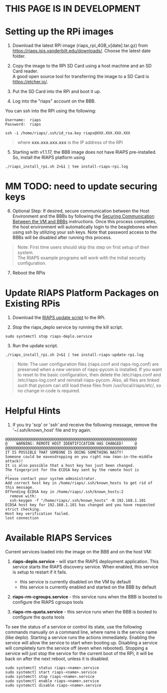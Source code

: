 # THIS PAGE IS IN DEVELOPMENT

# Setting up the RPi images

1) Download the latest RPi image (riaps_rpi_4GB_v[date].tar.gz) from
   https://riaps.isis.vanderbilt.edu/downloads/. Choose the latest date folder.

2) Copy the image to the RPi SD Card using a host machine and an SD Card reader.  
   A good open source tool for transferring the image to a SD Card is https://etcher.io/.

3) Put the SD Card into the RPi and boot it up.  

4) Log into the "riaps" account on the BBB.

 You can ssh into the RPi using the following:

    Username:  riaps
    Password:  riaps

```
ssh -i /home/riaps/.ssh/id_rsa.key riaps@XXX.XXX.XXX.XXX
```
>  where **xxx&#46;xxx&#46;xxx&#46;xxx** is the IP address of the RPi

5) Starting with v1.1.17, the BBB image does not have RIAPS pre-installed.  So,
   install the RIAPS platform using

```./riaps_install_rpi.sh 2>&1 | tee install-riaps-rpi.log```

# MM TODO: need to update securing keys
6) Optional Step:  If desired, secure communication between the Host Environment
   and the BBBs by following the [Securing Communication Between the VM and BBBs](../riaps-x86runtime/README.md#secure-comm)
   instructions.  Once this process completes, the host environment will automatically
   login to the beaglebones when using ssh by utilizing your ssh keys.  Note that
   password access to the BBBs will be disabled after running this process.  

> Note:  First time users should skip this step on first setup of their system.  
  The RIAPS example programs will work with the initial security configuration.

7) Reboot the RPis

# Update RIAPS Platform Packages on Existing RPis

1) Download the [RIAPS update script](riaps_install_rpi.sh) to the RPi.

2) Stop the riaps_deplo service by running the kill script.

```
sudo systemctl stop riaps-deplo.service
```

3) Run the update script.

```
./riaps_install_rpi.sh 2>&1 | tee install-riaps-update-rpi.log
```

> Note:  The user configuration files (riaps.conf and riaps-log.conf) are preserved
  when a new version of riaps-pycom is installed.  If you want to reset to the
  basic configuration, then delete the /etc/riaps.conf and /etc/riaps-log.conf and
  reinstall riaps-pycom.  Also, all files are linked such that pycom can still load
  these files from /usr/local/riaps/etc/, so no change in code is required.


# Helpful Hints

1. If you try 'scp' or 'ssh' and receive the following message, remove the '~/.ssh/known_host'
   file and try again.

```
@@@@@@@@@@@@@@@@@@@@@@@@@@@@@@@@@@@@@@@@@@@@@@@@@@@@@@@@@@@
@    WARNING: REMOTE HOST IDENTIFICATION HAS CHANGED!     @
@@@@@@@@@@@@@@@@@@@@@@@@@@@@@@@@@@@@@@@@@@@@@@@@@@@@@@@@@@@
IT IS POSSIBLE THAT SOMEONE IS DOING SOMETHING NASTY!
Someone could be eavesdropping on you right now (man-in-the-middle attack)!
It is also possible that a host key has just been changed.
The fingerprint for the ECDSA key sent by the remote host is
...
Please contact your system administrator.
Add correct host key in /home/riaps/.ssh/known_hosts to get rid of this message.
Offending ECDSA key in /home/riaps/.ssh/known_hosts:2
  remove with:
  ssh-keygen -f "/home/riaps/.ssh/known_hosts" -R 192.168.1.101
ECDSA host key for 192.168.1.101 has changed and you have requested strict checking.
Host key verification failed.
lost connection
```

# Available RIAPS Services

Current services loaded into the image on the BBB and on the host VM:

1) **riaps-deplo.service** - will start the RIAPS deployment application.  This
   service starts the RIAPS discovery service.  When enabled, this service is setup
   to restart if it fails.

   - this service is currently disabled on the VM by default
   - this service is currently enabled and started on the BBB by default

2) **riaps-rm-cgroups.service** - this service runs when the BBB is booted to
   configure the RIAPS cgroups tools

3) **riaps-rm-quota.service** - this service runs when the BBB is booted to
   configure the quota tools

To see the status of a service or control its state, use the following commands
manually on a command line, where name is the service name (like deplo).  Starting
a service runs the actions immediately.  Enabling the service will allow the service
to start when booting up.  Disabling a service will completely turn the service
off (even when rebooted).  Stopping a service will just stop the service for the
current boot of the RPi, it will be back on after the next reboot, unless it is disabled.

```
sudo systemctl status riaps-<name>.service
sudo systemctl start riaps-<name>.service
sudo systemctl stop riaps-<name>.service
sudo systemctl enable riaps-<name>.service
sudo systemctl disable riaps-<name>.service
```
